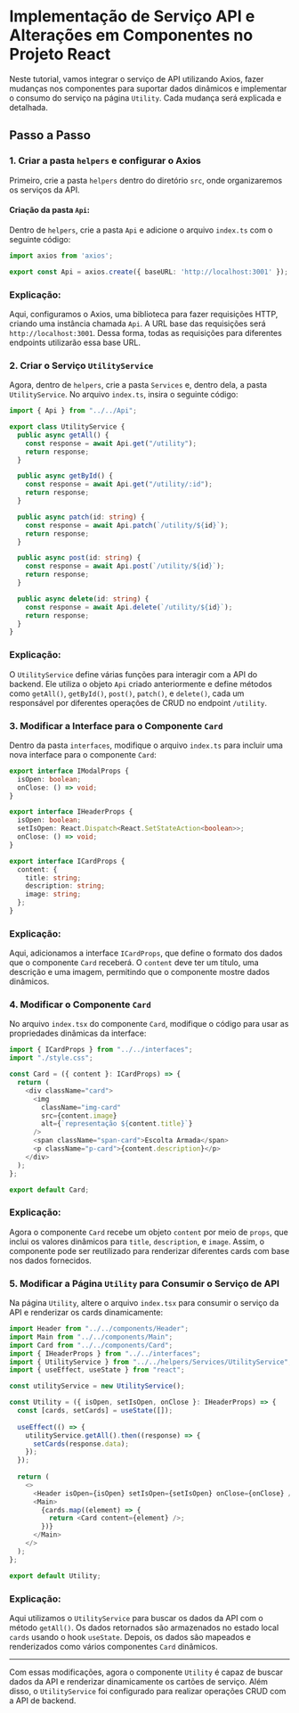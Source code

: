 
# Implementação de Serviço API e Alterações em Componentes no Projeto React

Neste tutorial, vamos integrar o serviço de API utilizando Axios, fazer mudanças nos componentes para suportar dados dinâmicos e implementar o consumo do serviço na página `Utility`. Cada mudança será explicada e detalhada.

## Passo a Passo

### 1. Criar a pasta `helpers` e configurar o Axios

Primeiro, crie a pasta `helpers` dentro do diretório `src`, onde organizaremos os serviços da API.

#### Criação da pasta `Api`:

Dentro de `helpers`, crie a pasta `Api` e adicione o arquivo `index.ts` com o seguinte código:

```ts
import axios from 'axios';

export const Api = axios.create({ baseURL: 'http://localhost:3001' });
```

### Explicação:

Aqui, configuramos o Axios, uma biblioteca para fazer requisições HTTP, criando uma instância chamada `Api`. A URL base das requisições será `http://localhost:3001`. Dessa forma, todas as requisições para diferentes endpoints utilizarão essa base URL.

### 2. Criar o Serviço `UtilityService`

Agora, dentro de `helpers`, crie a pasta `Services` e, dentro dela, a pasta `UtilityService`. No arquivo `index.ts`, insira o seguinte código:

```ts
import { Api } from "../../Api";

export class UtilityService {
  public async getAll() {
    const response = await Api.get("/utility");
    return response;
  }

  public async getById() {
    const response = await Api.get("/utility/:id");
    return response;
  }

  public async patch(id: string) {
    const response = await Api.patch(`/utility/${id}`);
    return response;
  }

  public async post(id: string) {
    const response = await Api.post(`/utility/${id}`);
    return response;
  }

  public async delete(id: string) {
    const response = await Api.delete(`/utility/${id}`);
    return response;
  }
}
```

### Explicação:

O `UtilityService` define várias funções para interagir com a API do backend. Ele utiliza o objeto `Api` criado anteriormente e define métodos como `getAll()`, `getById()`, `post()`, `patch()`, e `delete()`, cada um responsável por diferentes operações de CRUD no endpoint `/utility`.

### 3. Modificar a Interface para o Componente `Card`

Dentro da pasta `interfaces`, modifique o arquivo `index.ts` para incluir uma nova interface para o componente `Card`:

```ts
export interface IModalProps {
  isOpen: boolean;
  onClose: () => void;
}

export interface IHeaderProps {
  isOpen: boolean;
  setIsOpen: React.Dispatch<React.SetStateAction<boolean>>;
  onClose: () => void;
}

export interface ICardProps {
  content: {
    title: string;
    description: string;
    image: string;
  };
}
```

### Explicação:

Aqui, adicionamos a interface `ICardProps`, que define o formato dos dados que o componente `Card` receberá. O `content` deve ter um título, uma descrição e uma imagem, permitindo que o componente mostre dados dinâmicos.

### 4. Modificar o Componente `Card`

No arquivo `index.tsx` do componente `Card`, modifique o código para usar as propriedades dinâmicas da interface:

```ts
import { ICardProps } from "../../interfaces";
import "./style.css";

const Card = ({ content }: ICardProps) => {
  return (
    <div className="card">
      <img
        className="img-card"
        src={content.image}
        alt={`representação ${content.title}`}
      />
      <span className="span-card">Escolta Armada</span>
      <p className="p-card">{content.description}</p>
    </div>
  );
};

export default Card;
```

### Explicação:

Agora o componente `Card` recebe um objeto `content` por meio de `props`, que inclui os valores dinâmicos para `title`, `description`, e `image`. Assim, o componente pode ser reutilizado para renderizar diferentes cards com base nos dados fornecidos.

### 5. Modificar a Página `Utility` para Consumir o Serviço de API

Na página `Utility`, altere o arquivo `index.tsx` para consumir o serviço da API e renderizar os cards dinamicamente:

```ts
import Header from "../../components/Header";
import Main from "../../components/Main";
import Card from "../../components/Card";
import { IHeaderProps } from "../../interfaces";
import { UtilityService } from "../../helpers/Services/UtilityService";
import { useEffect, useState } from "react";

const utilityService = new UtilityService();

const Utility = ({ isOpen, setIsOpen, onClose }: IHeaderProps) => {
  const [cards, setCards] = useState([]);
  
  useEffect(() => {
    utilityService.getAll().then((response) => {
      setCards(response.data);
    });
  });
  
  return (
    <>
      <Header isOpen={isOpen} setIsOpen={setIsOpen} onClose={onClose} />
      <Main>
        {cards.map((element) => {
          return <Card content={element} />;
        })}
      </Main>
    </>
  );
};

export default Utility;
```

### Explicação:

Aqui utilizamos o `UtilityService` para buscar os dados da API com o método `getAll()`. Os dados retornados são armazenados no estado local `cards` usando o hook `useState`. Depois, os dados são mapeados e renderizados como vários componentes `Card` dinâmicos.

---

Com essas modificações, agora o componente `Utility` é capaz de buscar dados da API e renderizar dinamicamente os cartões de serviço. Além disso, o `UtilityService` foi configurado para realizar operações CRUD com a API de backend.
